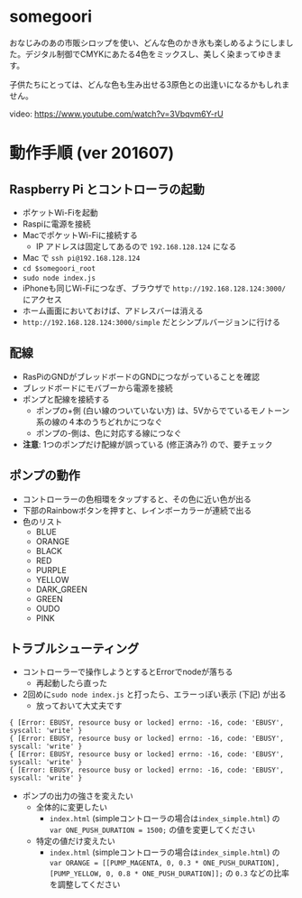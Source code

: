 # somegoori

おなじみのあの市販シロップを使い、どんな色のかき氷も楽しめるようにしました。デジタル制御でCMYKにあたる4色をミックスし、美しく染まってゆきます。

子供たちにとっては、どんな色も生み出せる3原色との出逢いになるかもしれません。

video: https://www.youtube.com/watch?v=3Vbqvm6Y-rU

# 動作手順 (ver 201607)

## Raspberry Pi とコントローラの起動
- ポケットWi-Fiを起動
- Raspiに電源を接続
- MacでポケットWi-Fiに接続する
	- IP アドレスは固定してあるので `192.168.128.124` になる
- Mac で `ssh pi@192.168.128.124` 
- `cd $somegoori_root`
- `sudo node index.js`
- iPhoneも同じWi-Fiにつなぎ、ブラウザで `http://192.168.128.124:3000/` にアクセス
- ホーム画面においておけば、アドレスバーは消える
- `http://192.168.128.124:3000/simple` だとシンプルバージョンに行ける

## 配線
- RasPiのGNDがブレッドボードのGNDにつながっていることを確認
- ブレッドボードにモバブーから電源を接続
- ポンプと配線を接続する
	- ポンプの+側 (白い線のついていない方) は、5Vからでているモノトーン系の線の４本のうちどれかにつなぐ
	- ポンプの-側は、色に対応する線につなぐ
- **注意**: 1つのポンプだけ配線が誤っている (修正済み?) ので、要チェック 

## ポンプの動作
- コントローラーの色相環をタップすると、その色に近い色が出る
- 下部のRainbowボタンを押すと、レインボーカラーが連続で出る
- 色のリスト
	- BLUE
	- ORANGE
	- BLACK
	- RED
	- PURPLE
	- YELLOW
	- DARK_GREEN
	- GREEN
	- OUDO
	- PINK 

## トラブルシューティング
- コントローラーで操作しようとするとErrorでnodeが落ちる
	- 再起動したら直った
- 2回めに`sudo node index.js` と打ったら、エラーっぽい表示 (下記) が出る
	- 放っておいて大丈夫です
```
{ [Error: EBUSY, resource busy or locked] errno: -16, code: 'EBUSY', syscall: 'write' }
{ [Error: EBUSY, resource busy or locked] errno: -16, code: 'EBUSY', syscall: 'write' }
{ [Error: EBUSY, resource busy or locked] errno: -16, code: 'EBUSY', syscall: 'write' }
{ [Error: EBUSY, resource busy or locked] errno: -16, code: 'EBUSY', syscall: 'write' }
```
- ポンプの出力の強さを変えたい
	- 全体的に変更したい
		-  `index.html` (simpleコントローラの場合は`index_simple.html`) の `var ONE_PUSH_DURATION = 1500;` の値を変更してください
	- 特定の値だけ変えたい
		- `index.html` (simpleコントローラの場合は`index_simple.html`) の `var ORANGE = [[PUMP_MAGENTA, 0, 0.3 * ONE_PUSH_DURATION], [PUMP_YELLOW, 0, 0.8 * ONE_PUSH_DURATION]];` の `0.3` などの比率を調整してください
